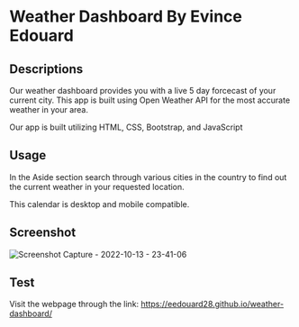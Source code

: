 # Weather Dashboard By Evince Edouard

## Descriptions

Our weather dashboard provides you with a live 5 day forcecast of your current city. This app is built using Open Weather API for the most accurate weather in your area.

Our app is built utilizing HTML, CSS, Bootstrap, and JavaScript

## Usage

In the Aside section search through various cities in the country to find out the current weather in your requested location. 

This calendar is desktop and mobile compatible.

## Screenshot
![Screenshot Capture - 2022-10-13 - 23-41-06](https://user-images.githubusercontent.com/111817163/195757243-8e4e2551-ed82-428e-8617-58c257f3722d.png)

## Test

Visit the webpage through the link: https://eedouard28.github.io/weather-dashboard/
